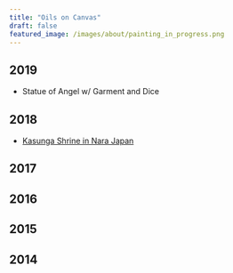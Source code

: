 ```yaml
---
title: "Oils on Canvas"
draft: false
featured_image: /images/about/painting_in_progress.png
---
```


## 2019
* Statue of Angel w/ Garment and Dice
   
   
## 2018
* <a href="javascript:window.open('/images/paintings/Kasunga-shrine-2.png');">Kasunga Shrine in Nara Japan</a>  

## 2017

## 2016

## 2015

## 2014